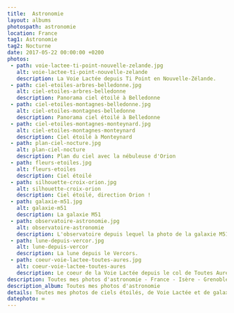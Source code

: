 ```yaml
---
title:  Astronomie
layout: albums
photospath: astronomie
location: France
tag1: Astronomie
tag2: Nocturne
date: 2017-05-22 00:00:00 +0200
photos:
 - path: voie-lactee-ti-point-nouvelle-zelande.jpg
   alt: voie-lactee-ti-point-nouvelle-zelande
   description: La Voie Lactée depuis Ti Point en Nouvelle-Zélande.
 - path: ciel-etoiles-arbres-belledonne.jpg
   alt: ciel-etoiles-arbres-belledonne
   description: Panorama ciel étoilé à Belledonne
 - path: ciel-etoiles-montagnes-belledonne.jpg
   alt: ciel-etoiles-montagnes-belledonne
   description: Panorama ciel étoilé à Belledonne
 - path: ciel-etoiles-montagnes-monteynard.jpg
   alt: ciel-etoiles-montagnes-monteynard
   description: Ciel étoilé à Monteynard
 - path: plan-ciel-nocture.jpg
   alt: plan-ciel-nocture
   description: Plan du ciel avec la nébuleuse d'Orion
 - path: fleurs-etoiles.jpg
   alt: fleurs-etoiles
   description: Ciel étoilé
 - path: silhouette-croix-orion.jpg
   alt: silhouette-croix-orion
   description: Ciel étoilé, direction Orion !
 - path: galaxie-m51.jpg
   alt: galaxie-m51
   description: La galaxie M51
 - path: observatoire-astronomie.jpg
   alt: observatoire-astronomie
   description: L'observatoire depuis lequel la photo de la galaxie M51 a été prise.
 - path: lune-depuis-vercor.jpg
   alt: lune-depuis-vercor
   description: La lune depuis le Vercors.
 - path: coeur-voie-lactee-toutes-aures.jpg
   alt: coeur-voie-lactee-toutes-aures
   description: Le coeur de la Voie Lactée depuis le col de Toutes Aures
description: Toutes mes photos d'astronomie - France - Isère - Grenoble - Photographies - Nouvelle Zélande
description_album: Toutes mes photos d'astronomie
details: Toutes mes photos de ciels étoilés, de Voie Lactée et de galaxies. C'est mon genre de photos préferé, celui qui permet de voir l'invisible à nos yeux. Je suis impatient de découvrir et de photographier le ciel réputé de la Nouvelle Zélande !
datephoto: ∞
---
```

